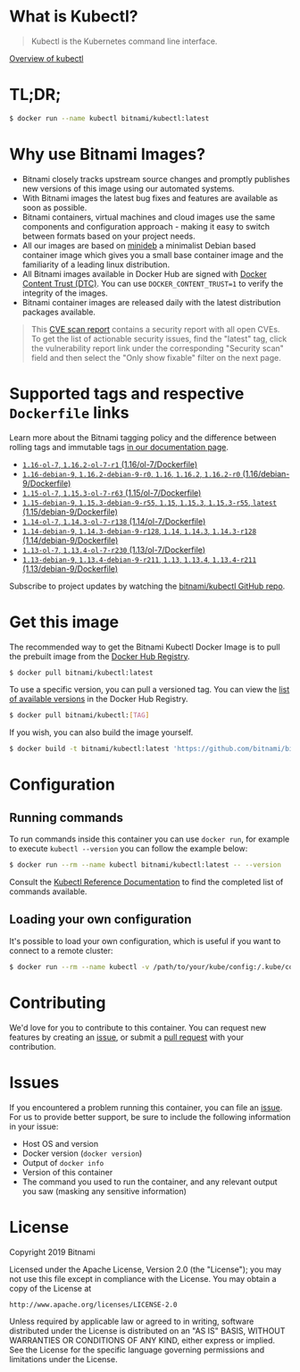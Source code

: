 
# What is Kubectl?

> Kubectl is the Kubernetes command line interface.

[Overview of kubectl](https://kubernetes.io/docs/reference/kubectl/overview/)

# TL;DR;

```bash
$ docker run --name kubectl bitnami/kubectl:latest
```

# Why use Bitnami Images?

* Bitnami closely tracks upstream source changes and promptly publishes new versions of this image using our automated systems.
* With Bitnami images the latest bug fixes and features are available as soon as possible.
* Bitnami containers, virtual machines and cloud images use the same components and configuration approach - making it easy to switch between formats based on your project needs.
* All our images are based on [minideb](https://github.com/bitnami/minideb) a minimalist Debian based container image which gives you a small base container image and the familiarity of a leading linux distribution.
* All Bitnami images available in Docker Hub are signed with [Docker Content Trust (DTC)](https://docs.docker.com/engine/security/trust/content_trust/). You can use `DOCKER_CONTENT_TRUST=1` to verify the integrity of the images.
* Bitnami container images are released daily with the latest distribution packages available.


> This [CVE scan report](https://quay.io/repository/bitnami/kubectl?tab=tags) contains a security report with all open CVEs. To get the list of actionable security issues, find the "latest" tag, click the vulnerability report link under the corresponding "Security scan" field and then select the "Only show fixable" filter on the next page.

# Supported tags and respective `Dockerfile` links

Learn more about the Bitnami tagging policy and the difference between rolling tags and immutable tags [in our documentation page](https://docs.bitnami.com/containers/how-to/understand-rolling-tags-containers/).


* [`1.16-ol-7`, `1.16.2-ol-7-r1` (1.16/ol-7/Dockerfile)](https://github.com/bitnami/bitnami-docker-kubectl/blob/1.16.2-ol-7-r1/1.16/ol-7/Dockerfile)
* [`1.16-debian-9`, `1.16.2-debian-9-r0`, `1.16`, `1.16.2`, `1.16.2-r0` (1.16/debian-9/Dockerfile)](https://github.com/bitnami/bitnami-docker-kubectl/blob/1.16.2-debian-9-r0/1.16/debian-9/Dockerfile)
* [`1.15-ol-7`, `1.15.3-ol-7-r63` (1.15/ol-7/Dockerfile)](https://github.com/bitnami/bitnami-docker-kubectl/blob/1.15.3-ol-7-r63/1.15/ol-7/Dockerfile)
* [`1.15-debian-9`, `1.15.3-debian-9-r55`, `1.15`, `1.15.3`, `1.15.3-r55`, `latest` (1.15/debian-9/Dockerfile)](https://github.com/bitnami/bitnami-docker-kubectl/blob/1.15.3-debian-9-r55/1.15/debian-9/Dockerfile)
* [`1.14-ol-7`, `1.14.3-ol-7-r138` (1.14/ol-7/Dockerfile)](https://github.com/bitnami/bitnami-docker-kubectl/blob/1.14.3-ol-7-r138/1.14/ol-7/Dockerfile)
* [`1.14-debian-9`, `1.14.3-debian-9-r128`, `1.14`, `1.14.3`, `1.14.3-r128` (1.14/debian-9/Dockerfile)](https://github.com/bitnami/bitnami-docker-kubectl/blob/1.14.3-debian-9-r128/1.14/debian-9/Dockerfile)
* [`1.13-ol-7`, `1.13.4-ol-7-r230` (1.13/ol-7/Dockerfile)](https://github.com/bitnami/bitnami-docker-kubectl/blob/1.13.4-ol-7-r230/1.13/ol-7/Dockerfile)
* [`1.13-debian-9`, `1.13.4-debian-9-r211`, `1.13`, `1.13.4`, `1.13.4-r211` (1.13/debian-9/Dockerfile)](https://github.com/bitnami/bitnami-docker-kubectl/blob/1.13.4-debian-9-r211/1.13/debian-9/Dockerfile)

Subscribe to project updates by watching the [bitnami/kubectl GitHub repo](https://github.com/bitnami/bitnami-docker-kubectl).

# Get this image

The recommended way to get the Bitnami Kubectl Docker Image is to pull the prebuilt image from the [Docker Hub Registry](https://hub.docker.com/r/bitnami/kubectl).

```bash
$ docker pull bitnami/kubectl:latest
```

To use a specific version, you can pull a versioned tag. You can view the [list of available versions](https://hub.docker.com/r/bitnami/kubectl/tags/) in the Docker Hub Registry.

```bash
$ docker pull bitnami/kubectl:[TAG]
```

If you wish, you can also build the image yourself.

```bash
$ docker build -t bitnami/kubectl:latest 'https://github.com/bitnami/bitnami-docker-kubectl.git#master:1.15/debian-9'
```

# Configuration

## Running commands

To run commands inside this container you can use `docker run`, for example to execute `kubectl --version` you can follow the example below:

```bash
$ docker run --rm --name kubectl bitnami/kubectl:latest -- --version
```

Consult the [Kubectl Reference Documentation](https://kubernetes.io/docs/reference/generated/kubectl/kubectl-commands) to find the completed list of commands available.

## Loading your own configuration

It's possible to load your own configuration, which is useful if you want to connect to a remote cluster:

```bash
$ docker run --rm --name kubectl -v /path/to/your/kube/config:/.kube/config bitnami/kubectl:latest
```

# Contributing

We'd love for you to contribute to this container. You can request new features by creating an [issue](https://github.com/bitnami/bitnami-docker-kubectl/issues), or submit a [pull request](https://github.com/bitnami/bitnami-docker-kubectl/pulls) with your contribution.

# Issues

If you encountered a problem running this container, you can file an [issue](https://github.com/bitnami/bitnami-docker-kubectl/issues). For us to provide better support, be sure to include the following information in your issue:

- Host OS and version
- Docker version (`docker version`)
- Output of `docker info`
- Version of this container
- The command you used to run the container, and any relevant output you saw (masking any sensitive information)

# License

Copyright 2019 Bitnami

Licensed under the Apache License, Version 2.0 (the "License");
you may not use this file except in compliance with the License.
You may obtain a copy of the License at

    http://www.apache.org/licenses/LICENSE-2.0

Unless required by applicable law or agreed to in writing, software
distributed under the License is distributed on an "AS IS" BASIS,
WITHOUT WARRANTIES OR CONDITIONS OF ANY KIND, either express or implied.
See the License for the specific language governing permissions and
limitations under the License.
